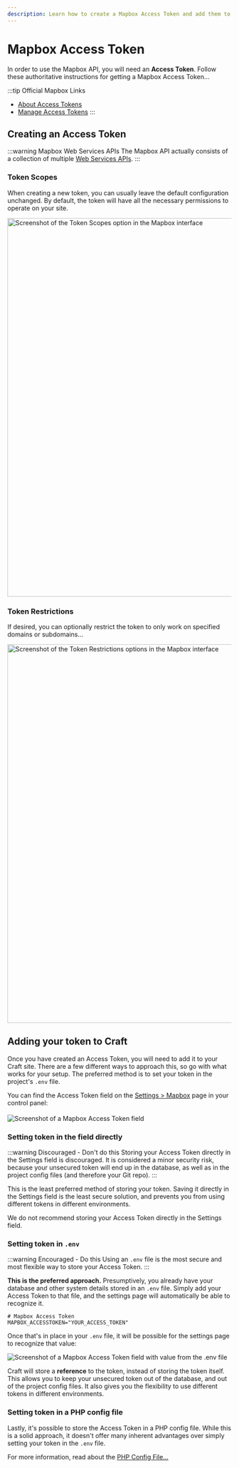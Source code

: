 ```yaml
---
description: Learn how to create a Mapbox Access Token and add them to your Craft CMS website. This detailed guide shows how it all ties together.
---
```


# Mapbox Access Token

In order to use the Mapbox API, you will need an **Access Token**. Follow these authoritative instructions for getting a Mapbox Access Token...

:::tip Official Mapbox Links
 - [About Access Tokens](https://docs.mapbox.com/help/glossary/access-token/)
 - [Manage Access Tokens](https://account.mapbox.com/access-tokens/)
:::

## Creating an Access Token

:::warning Mapbox Web Services APIs
The Mapbox API actually consists of a collection of multiple [Web Services APIs](https://docs.mapbox.com/api/overview/).
:::

### Token Scopes

When creating a new token, you can usually leave the default configuration unchanged. By default, the token will have all the necessary permissions to operate on your site.

<img class="dropshadow" :src="$withBase('/images/access-token/token-scopes.png')" alt="Screenshot of the Token Scopes option in the Mapbox interface" style="width:850px; max-width:100%;">

### Token Restrictions

If desired, you can optionally restrict the token to only work on specified domains or subdomains...

<img class="dropshadow" :src="$withBase('/images/access-token/token-restrictions.png')" alt="Screenshot of the Token Restrictions options in the Mapbox interface" style="width:850px; max-width:100%;">

## Adding your token to Craft

Once you have created an Access Token, you will need to add it to your Craft site. There are a few different ways to approach this, so go with what works for your setup. The preferred method is to set your token in the project's `.env` file.

You can find the Access Token field on the [Settings > Mapbox](/getting-started/settings/#mapbox-access-token) page in your control panel:

<img class="dropshadow" :src="$withBase('/images/access-token/without-value.png')" alt="Screenshot of a Mapbox Access Token field" style="max-width:600px; margin-top:4px;">

### Setting token in the field directly

:::warning Discouraged - Don't do this
Storing your Access Token directly in the Settings field is discouraged. It is considered a minor security risk, because your unsecured token will end up in the database, as well as in the project config files (and therefore your Git repo).
:::

This is the least preferred method of storing your token. Saving it directly in the Settings field is the least secure solution, and prevents you from using different tokens in different environments.

We do not recommend storing your Access Token directly in the Settings field.

### Setting token in `.env`

:::warning Encouraged - Do this
Using an `.env` file is the most secure and most flexible way to store your Access Token.
:::

**This is the preferred approach.** Presumptively, you already have your database and other system details stored in an `.env` file. Simply add your Access Token to that file, and the settings page will automatically be able to recognize it.

```shell script
# Mapbox Access Token
MAPBOX_ACCESSTOKEN="YOUR_ACCESS_TOKEN"
```

Once that's in place in your `.env` file, it will be possible for the settings page to recognize that value:

<img class="dropshadow" :src="$withBase('/images/access-token/with-value.png')" alt="Screenshot of a Mapbox Access Token field with value from the .env file" style="max-width:600px">

Craft will store a **reference** to the token, instead of storing the token itself. This allows you to keep your unsecured token out of the database, and out of the project config files. It also gives you the flexibility to use different tokens in different environments.

### Setting token in a PHP config file

Lastly, it's possible to store the Access Token in a PHP config file. While this is a solid approach, it doesn't offer many inherent advantages over simply setting your token in the `.env` file.

For more information, read about the [PHP Config File...](/getting-started/config/)
